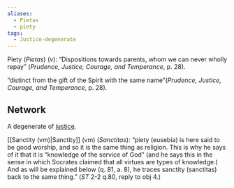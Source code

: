 ```yaml
---
aliases:
  - Pietas
  - piety
tags:
  - Justice-degenerate
---
```

Piety (_Pietas_) (v): “Dispositions towards parents, whom we can never wholly repay” (_Prudence, Justice, Courage, and Temperance_, p. 28).  

”distinct from the gift of the Spirit with the same name”(_Prudence, Justice, Courage, and Temperance_, p. 28).  


## Network
A degenerate of [justice](obsidian://open?vault=Obsidian&file=VGBF%20Network%2FCardinal%20Virtues%2FJustice%20(v)).

[[Sanctity (vm)|Sanctity]] (vm) (_Sanctitas_): “piety (eusebia) is here said to be good worship, and so it is the same thing as religion. This is why he says of it that it is “knowledge of the service of God” (and he says this in the sense in which Socrates claimed that all virtues are types of knowledge.) And as will be explained below (q. 81, a. 8), he traces sanctity (sanctitas) back to the same thing.” (_ST_ 2-2 q.80, reply to obj 4.)